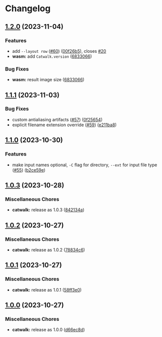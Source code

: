 # Changelog

## [1.2.0](https://github.com/catppuccin/toolbox/compare/catwalk-v1.1.1...catwalk-v1.2.0) (2023-11-04)


### Features

* add `--layout row` ([#60](https://github.com/catppuccin/toolbox/issues/60)) ([00f26b5](https://github.com/catppuccin/toolbox/commit/00f26b56b77ba1aeb12f3070371efc19a6fb67ac)), closes [#20](https://github.com/catppuccin/toolbox/issues/20)
* **wasm:** add `Catwalk.version` ([6833066](https://github.com/catppuccin/toolbox/commit/6833066b0f371aa6c8ccd3a0300aec7cc728f3a1))


### Bug Fixes

* **wasm:** result image size ([6833066](https://github.com/catppuccin/toolbox/commit/6833066b0f371aa6c8ccd3a0300aec7cc728f3a1))

## [1.1.1](https://github.com/catppuccin/toolbox/compare/catwalk-v1.1.0...catwalk-v1.1.1) (2023-11-03)


### Bug Fixes

* custom antialiasing artifacts ([#57](https://github.com/catppuccin/toolbox/issues/57)) ([0f25654](https://github.com/catppuccin/toolbox/commit/0f256543b404533c3bf05cc9f9862d6ea7aa13ee))
* explicit filename extension override ([#59](https://github.com/catppuccin/toolbox/issues/59)) ([e211ba8](https://github.com/catppuccin/toolbox/commit/e211ba8e9daeb3c0199394ed149bf81799391da8))

## [1.1.0](https://github.com/catppuccin/toolbox/compare/catwalk-v1.0.3...catwalk-v1.1.0) (2023-10-30)


### Features

* make input names optional, `-C` flag for directory, `--ext` for input file type ([#55](https://github.com/catppuccin/toolbox/issues/55)) ([b2ce59e](https://github.com/catppuccin/toolbox/commit/b2ce59e5d607f77ca3135b847c851465933d05e5))

## [1.0.3](https://github.com/catppuccin/toolbox/compare/catwalk-v1.0.2...catwalk-v1.0.3) (2023-10-28)


### Miscellaneous Chores

* **catwalk:** release as 1.0.3 ([842134a](https://github.com/catppuccin/toolbox/commit/842134a483fa8a0fb1a2ca6cdad66a4f760ecafe))

## [1.0.2](https://github.com/catppuccin/toolbox/compare/catwalk-v1.0.1...catwalk-v1.0.2) (2023-10-27)


### Miscellaneous Chores

* **catwalk:** release as 1.0.2 ([78834c6](https://github.com/catppuccin/toolbox/commit/78834c684ae565fc139fc307ad61f106b626e0f5))

## [1.0.1](https://github.com/catppuccin/toolbox/compare/catwalk-v1.0.0...catwalk-v1.0.1) (2023-10-27)


### Miscellaneous Chores

* **catwalk:** release as 1.0.1 ([58ff3e0](https://github.com/catppuccin/toolbox/commit/58ff3e07cc69b51d8a6de6dd710ce1f5634f161a))

## [1.0.0](https://github.com/catppuccin/toolbox/compare/catwalk-v0.1.4...catwalk-v1.0.0) (2023-10-27)


### Miscellaneous Chores

* **catwalk:** release as 1.0.0 ([d66ec8d](https://github.com/catppuccin/toolbox/commit/d66ec8d984887c4d417166d2180bcf249e11a318))
